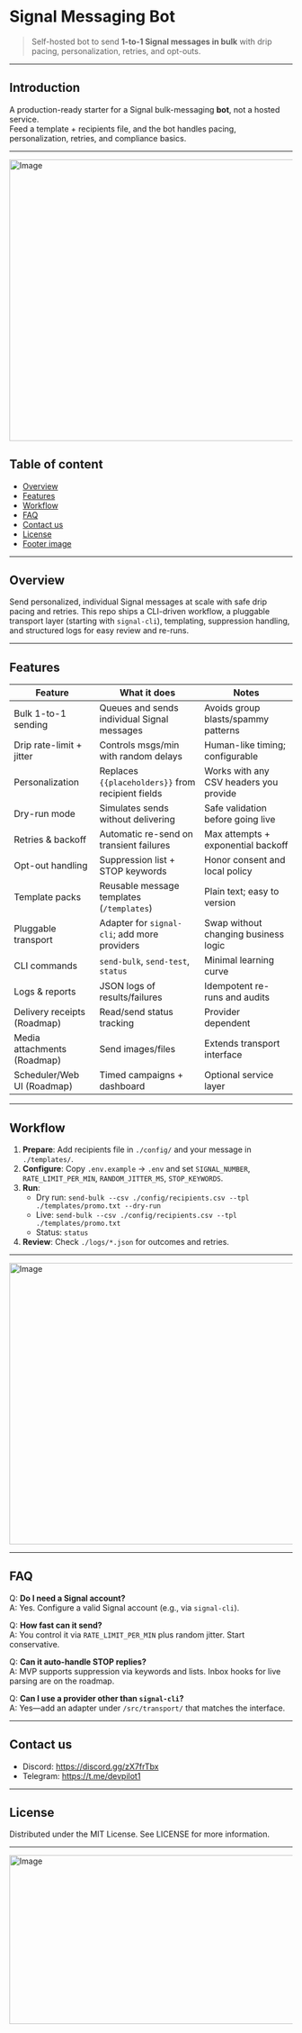 # Signal Messaging Bot

> Self-hosted bot to send **1-to-1 Signal messages in bulk** with drip pacing, personalization, retries, and opt-outs.

---

## Introduction
A production-ready starter for a Signal bulk-messaging **bot**, not a hosted service.  
Feed a template + recipients file, and the bot handles pacing, personalization, retries, and compliance basics.

---

<img width="1536" height="500" alt="Image" src="https://github.com/user-attachments/assets/4f938d1c-7d78-4df2-84f9-6ea88185930e" />


## Table of content
- [Overview](#overview)
- [Features](#features)
- [Workflow](#workflow)
- [FAQ](#faq)
- [Contact us](#contact-us)
- [License](#license)
- [Footer image](#footer-image)

---

## Overview
Send personalized, individual Signal messages at scale with safe drip pacing and retries. This repo ships a CLI-driven workflow, a pluggable transport layer (starting with `signal-cli`), templating, suppression handling, and structured logs for easy review and re-runs.

---

## Features

| Feature | What it does | Notes |
|---|---|---|
| Bulk 1-to-1 sending | Queues and sends individual Signal messages | Avoids group blasts/spammy patterns |
| Drip rate-limit + jitter | Controls msgs/min with random delays | Human-like timing; configurable |
| Personalization | Replaces `{{placeholders}}` from recipient fields | Works with any CSV headers you provide |
| Dry-run mode | Simulates sends without delivering | Safe validation before going live |
| Retries & backoff | Automatic re-send on transient failures | Max attempts + exponential backoff |
| Opt-out handling | Suppression list + STOP keywords | Honor consent and local policy |
| Template packs | Reusable message templates (`/templates`) | Plain text; easy to version |
| Pluggable transport | Adapter for `signal-cli`; add more providers | Swap without changing business logic |
| CLI commands | `send-bulk`, `send-test`, `status` | Minimal learning curve |
| Logs & reports | JSON logs of results/failures | Idempotent re-runs and audits |
| Delivery receipts (Roadmap) | Read/send status tracking | Provider dependent |
| Media attachments (Roadmap) | Send images/files | Extends transport interface |
| Scheduler/Web UI (Roadmap) | Timed campaigns + dashboard | Optional service layer |


---

## Workflow
1) **Prepare**: Add recipients file in `./config/` and your message in `./templates/`.  
2) **Configure**: Copy `.env.example` → `.env` and set `SIGNAL_NUMBER`, `RATE_LIMIT_PER_MIN`, `RANDOM_JITTER_MS`, `STOP_KEYWORDS`.  
3) **Run**:
   - Dry run: `send-bulk --csv ./config/recipients.csv --tpl ./templates/promo.txt --dry-run`
   - Live: `send-bulk --csv ./config/recipients.csv --tpl ./templates/promo.txt`
   - Status: `status`
4) **Review**: Check `./logs/*.json` for outcomes and retries.

---
<img width="1536" height="500" alt="Image" src="https://github.com/user-attachments/assets/d7b6ab0f-c323-4685-adba-89854b008aa8" />


---

## FAQ

Q: **Do I need a Signal account?**  
A: Yes. Configure a valid Signal account (e.g., via `signal-cli`).

Q: **How fast can it send?**  
A: You control it via `RATE_LIMIT_PER_MIN` plus random jitter. Start conservative.

Q: **Can it auto-handle STOP replies?**  
A: MVP supports suppression via keywords and lists. Inbox hooks for live parsing are on the roadmap.

Q: **Can I use a provider other than `signal-cli`?**  
A: Yes—add an adapter under `/src/transport/` that matches the interface.

---

## Contact us
- Discord: https://discord.gg/zX7frTbx  <br>
- Telegram: https://t.me/devpilot1  <br>

---

## License
Distributed under the MIT License. See LICENSE for more information. 

---
<img width="1536" height="300" alt="Image" src="https://github.com/user-attachments/assets/e1defd1e-4395-4c9c-8b82-7ea0111db522" />
